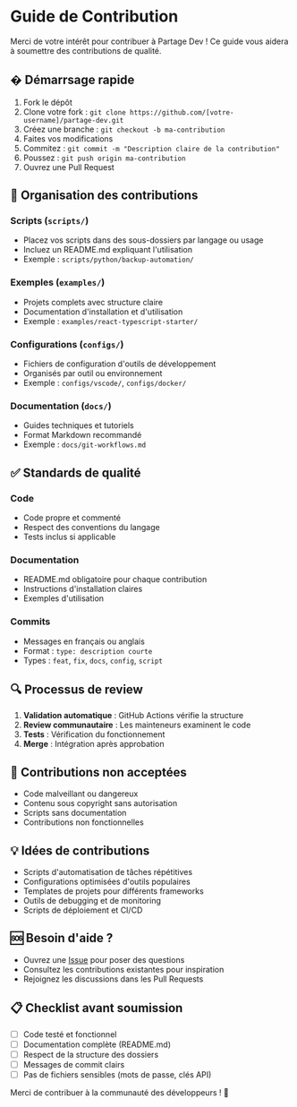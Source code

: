 # Guide de Contribution

Merci de votre intérêt pour contribuer à Partage Dev ! Ce guide vous aidera à soumettre des contributions de qualité.

## � Démarrsage rapide

1. Fork le dépôt
2. Clone votre fork : `git clone https://github.com/[votre-username]/partage-dev.git`
3. Créez une branche : `git checkout -b ma-contribution`
4. Faites vos modifications
5. Commitez : `git commit -m "Description claire de la contribution"`
6. Poussez : `git push origin ma-contribution`
7. Ouvrez une Pull Request

## 📁 Organisation des contributions

### Scripts (`scripts/`)
- Placez vos scripts dans des sous-dossiers par langage ou usage
- Incluez un README.md expliquant l'utilisation
- Exemple : `scripts/python/backup-automation/`

### Exemples (`examples/`)
- Projets complets avec structure claire
- Documentation d'installation et d'utilisation
- Exemple : `examples/react-typescript-starter/`

### Configurations (`configs/`)
- Fichiers de configuration d'outils de développement
- Organisés par outil ou environnement
- Exemple : `configs/vscode/`, `configs/docker/`

### Documentation (`docs/`)
- Guides techniques et tutoriels
- Format Markdown recommandé
- Exemple : `docs/git-workflows.md`

## ✅ Standards de qualité

### Code
- Code propre et commenté
- Respect des conventions du langage
- Tests inclus si applicable

### Documentation
- README.md obligatoire pour chaque contribution
- Instructions d'installation claires
- Exemples d'utilisation

### Commits
- Messages en français ou anglais
- Format : `type: description courte`
- Types : `feat`, `fix`, `docs`, `config`, `script`

## 🔍 Processus de review

1. **Validation automatique** : GitHub Actions vérifie la structure
2. **Review communautaire** : Les mainteneurs examinent le code
3. **Tests** : Vérification du fonctionnement
4. **Merge** : Intégration après approbation

## 🚫 Contributions non acceptées

- Code malveillant ou dangereux
- Contenu sous copyright sans autorisation
- Scripts sans documentation
- Contributions non fonctionnelles

## 💡 Idées de contributions

- Scripts d'automatisation de tâches répétitives
- Configurations optimisées d'outils populaires
- Templates de projets pour différents frameworks
- Outils de debugging et de monitoring
- Scripts de déploiement et CI/CD

## 🆘 Besoin d'aide ?

- Ouvrez une [Issue](../../issues) pour poser des questions
- Consultez les contributions existantes pour inspiration
- Rejoignez les discussions dans les Pull Requests

## 📋 Checklist avant soumission

- [ ] Code testé et fonctionnel
- [ ] Documentation complète (README.md)
- [ ] Respect de la structure des dossiers
- [ ] Messages de commit clairs
- [ ] Pas de fichiers sensibles (mots de passe, clés API)

Merci de contribuer à la communauté des développeurs ! 🎉